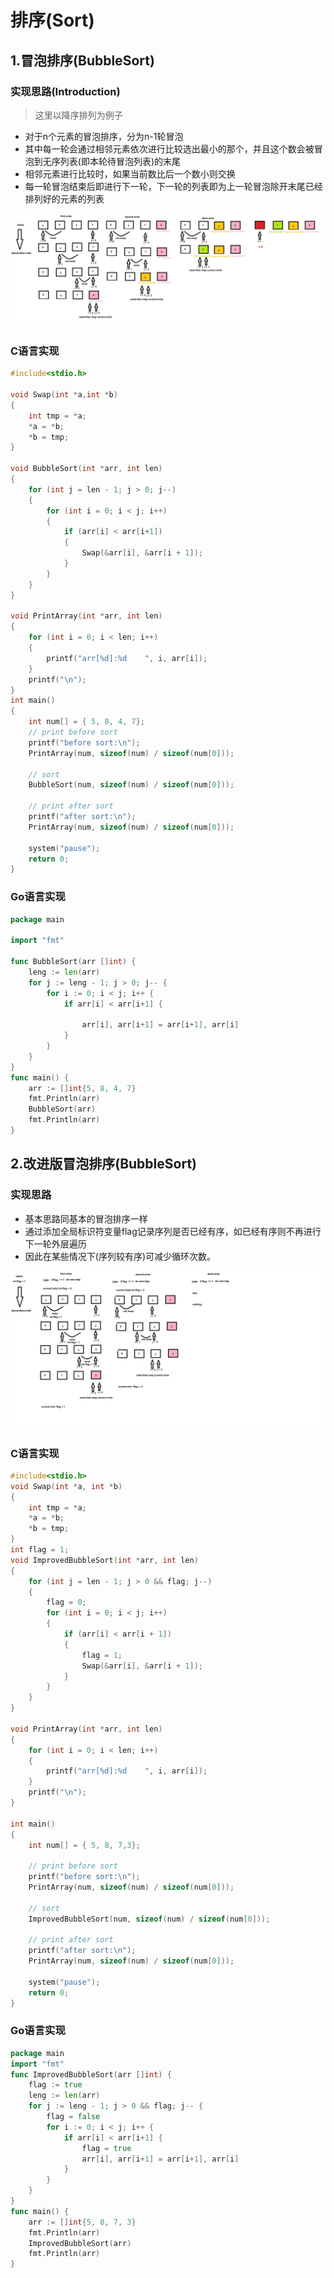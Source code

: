# 排序(Sort)

## 1.冒泡排序(BubbleSort)

### 实现思路(Introduction)

> 这里以降序排列为例子

- 对于n个元素的冒泡排序，分为n-1轮冒泡
- 其中每一轮会通过相邻元素依次进行比较选出最小的那个，并且这个数会被冒泡到无序列表(即本轮待冒泡列表)的末尾
- 相邻元素进行比较时，如果当前数比后一个数小则交换
- 每一轮冒泡结束后即进行下一轮，下一轮的列表即为上一轮冒泡除开末尾已经排列好的元素的列表

![](images\BubbleSort.png)

### C语言实现

```c
#include<stdio.h>

void Swap(int *a,int *b)
{
	int tmp = *a;
	*a = *b;
	*b = tmp;
}

void BubbleSort(int *arr, int len)
{
	for (int j = len - 1; j > 0; j--)
	{
		for (int i = 0; i < j; i++)
		{
			if (arr[i] < arr[i+1])
			{
				Swap(&arr[i], &arr[i + 1]);
			}
		}
	}
}

void PrintArray(int *arr, int len)
{
	for (int i = 0; i < len; i++)
	{
		printf("arr[%d]:%d    ", i, arr[i]);
	}
	printf("\n");
}
int main()
{
	int num[] = { 5, 8, 4, 7};
	// print before sort
	printf("before sort:\n");
	PrintArray(num, sizeof(num) / sizeof(num[0]));

	// sort
	BubbleSort(num, sizeof(num) / sizeof(num[0]));

	// print after sort
	printf("after sort:\n");
	PrintArray(num, sizeof(num) / sizeof(num[0]));

	system("pause");
	return 0;
}
```

### Go语言实现

```go
package main

import "fmt"

func BubbleSort(arr []int) {
	leng := len(arr)
	for j := leng - 1; j > 0; j-- {
		for i := 0; i < j; i++ {
			if arr[i] < arr[i+1] {

				arr[i], arr[i+1] = arr[i+1], arr[i]
			}
		}
	}
}
func main() {
	arr := []int{5, 8, 4, 7}
	fmt.Println(arr)
	BubbleSort(arr)
	fmt.Println(arr)
}

```





## 2.改进版冒泡排序(BubbleSort)

### 实现思路

- 基本思路同基本的冒泡排序一样
- 通过添加全局标识符变量flag记录序列是否已经有序，如已经有序则不再进行下一轮外层遍历
- 因此在某些情况下(序列较有序)可减少循环次数。

![](images\Improved_BubbleSort.png)

### C语言实现

```c
#include<stdio.h>
void Swap(int *a, int *b)
{
	int tmp = *a;
	*a = *b;
	*b = tmp;
}
int flag = 1;
void ImprovedBubbleSort(int *arr, int len)
{
	for (int j = len - 1; j > 0 && flag; j--)
	{
		flag = 0;
		for (int i = 0; i < j; i++)
		{
			if (arr[i] < arr[i + 1])
			{
				flag = 1;
				Swap(&arr[i], &arr[i + 1]);
			}
		}
	}
}

void PrintArray(int *arr, int len)
{
	for (int i = 0; i < len; i++)
	{
		printf("arr[%d]:%d    ", i, arr[i]);
	}
	printf("\n");
}

int main()
{
	int num[] = { 5, 8, 7,3};

	// print before sort
	printf("before sort:\n");
	PrintArray(num, sizeof(num) / sizeof(num[0]));

	// sort
	ImprovedBubbleSort(num, sizeof(num) / sizeof(num[0]));

	// print after sort
	printf("after sort:\n");
	PrintArray(num, sizeof(num) / sizeof(num[0]));

	system("pause");
	return 0;
}
```



### Go语言实现

```go
package main
import "fmt"
func ImprovedBubbleSort(arr []int) {
	flag := true
	leng := len(arr)
	for j := leng - 1; j > 0 && flag; j-- {
		flag = false
		for i := 0; i < j; i++ {
			if arr[i] < arr[i+1] {
				flag = true
				arr[i], arr[i+1] = arr[i+1], arr[i]
			}
		}
	}
}
func main() {
	arr := []int{5, 8, 7, 3}
	fmt.Println(arr)
	ImprovedBubbleSort(arr)
	fmt.Println(arr)
}

```

